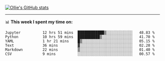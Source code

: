 <!--
**icedpanda/icedpanda** is a ✨ _special_ ✨ repository because its `README.md` (this file) appears on your GitHub profile.

Here are some ideas to get you started:

- 🔭 I’m currently working on ...
- 🌱 I’m currently learning ...
- 👯 I’m looking to collaborate on ...
- 🤔 I’m looking for help with ...
- 💬 Ask me about ...
- 📫 How to reach me: ...
- 😄 Pronouns: ...
- ⚡ Fun fact: ...
-->
[![Ollie's GitHub stats](https://github-readme-stats-icedpanda.vercel.app/api?username=icedpanda&count_private=true&show_icons=true)](https://github.com/icedpanda)

---
📊 **This week I spent my time on:**
<!--START_SECTION:waka-->

```text
Jupyter          12 hrs 51 mins  ████████████▒░░░░░░░░░░░░   48.83 %
Python           10 hrs 59 mins  ██████████▒░░░░░░░░░░░░░░   41.70 %
YAML             1 hr 21 mins    █▒░░░░░░░░░░░░░░░░░░░░░░░   05.15 %
Text             36 mins         ▓░░░░░░░░░░░░░░░░░░░░░░░░   02.28 %
Markdown         22 mins         ▒░░░░░░░░░░░░░░░░░░░░░░░░   01.40 %
CSV              9 mins          ░░░░░░░░░░░░░░░░░░░░░░░░░   00.57 %
```

<!--END_SECTION:waka-->
